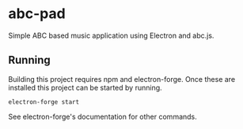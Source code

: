 # abc-pad

Simple ABC based music application using Electron and abc.js.

## Running

Building this project requires npm and electron-forge.
Once these are installed this project can be started by running.

```electron-forge start```

See electron-forge's documentation for other commands.
